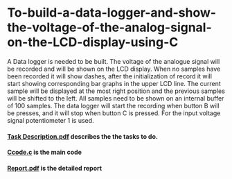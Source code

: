 # To-build-a-data-logger-and-show-the-voltage-of-the-analog-signal-on-the-LCD-display-using-C
A Data logger is needed to be built. The voltage of the analogue signal will be recorded and
will be shown on the LCD display. When no samples have been recorded it will show dashes,
after the initialization of record it will start showing corresponding bar graphs in the upper
LCD line. The current sample will be displayed at the most right position and the previous
samples will be shifted to the left. All samples need to be shown on an internal buffer of 100
samples. The data logger will start the recording when button B will be presses, and it will stop
when button C is pressed. For the input voltage signal potentiometer 1 is used.
#### [Task Description.pdf](https://github.com/MdSaifulIslamSajol/To-build-a-data-logger-and-show-the-voltage-of-the-analog-signal-on-the-LCD-display-using-C/blob/cc9d0da08b8047610887e1522099c4e39581dd0d/Task%20Description.pdf) describes the the tasks to do.
#### [Ccode.c](https://github.com/MdSaifulIslamSajol/To-build-a-data-logger-and-show-the-voltage-of-the-analog-signal-on-the-LCD-display-using-C/blob/08a4e6a8b5dd11b463ea0d5c5802fcff5432e5bf/Ccode.c) is the main code
#### [Report.pdf](https://github.com/MdSaifulIslamSajol/To-build-a-data-logger-and-show-the-voltage-of-the-analog-signal-on-the-LCD-display-using-C/blob/cc9d0da08b8047610887e1522099c4e39581dd0d/Report.pdf) is the detailed report
 
